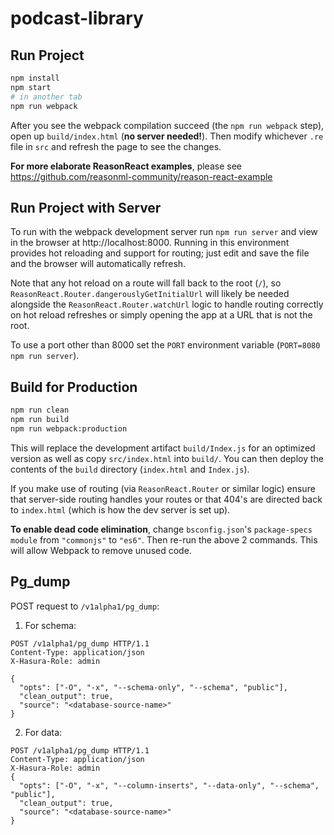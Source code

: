 # podcast-library

## Run Project

```sh
npm install
npm start
# in another tab
npm run webpack
```

After you see the webpack compilation succeed (the `npm run webpack` step), open up `build/index.html` (**no server needed!**). Then modify whichever `.re` file in `src` and refresh the page to see the changes.

**For more elaborate ReasonReact examples**, please see https://github.com/reasonml-community/reason-react-example

## Run Project with Server

To run with the webpack development server run `npm run server` and view in the browser at http://localhost:8000. Running in this environment provides hot reloading and support for routing; just edit and save the file and the browser will automatically refresh.

Note that any hot reload on a route will fall back to the root (`/`), so `ReasonReact.Router.dangerouslyGetInitialUrl` will likely be needed alongside the `ReasonReact.Router.watchUrl` logic to handle routing correctly on hot reload refreshes or simply opening the app at a URL that is not the root.

To use a port other than 8000 set the `PORT` environment variable (`PORT=8080 npm run server`).

## Build for Production

```sh
npm run clean
npm run build
npm run webpack:production
```

This will replace the development artifact `build/Index.js` for an optimized version as well as copy `src/index.html` into `build/`. You can then deploy the contents of the `build` directory (`index.html` and `Index.js`).

If you make use of routing (via `ReasonReact.Router` or similar logic) ensure that server-side routing handles your routes or that 404's are directed back to `index.html` (which is how the dev server is set up).

**To enable dead code elimination**, change `bsconfig.json`'s `package-specs` `module` from `"commonjs"` to `"es6"`. Then re-run the above 2 commands. This will allow Webpack to remove unused code.

## Pg_dump

POST request to `/v1alpha1/pg_dump`:

1. For schema:

```
POST /v1alpha1/pg_dump HTTP/1.1
Content-Type: application/json
X-Hasura-Role: admin

{
  "opts": ["-O", "-x", "--schema-only", "--schema", "public"],
  "clean_output": true,
  "source": "<database-source-name>"
}
```

2. For data:

```
POST /v1alpha1/pg_dump HTTP/1.1
Content-Type: application/json
X-Hasura-Role: admin
{
  "opts": ["-O", "-x", "--column-inserts", "--data-only", "--schema", "public"],
  "clean_output": true,
  "source": "<database-source-name>"
}
```
